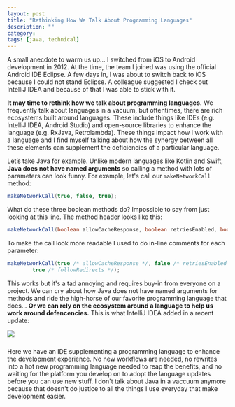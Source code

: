 ```yaml
---
layout: post
title: "Rethinking How We Talk About Programming Languages"
description: ""
category: 
tags: [java, technical]
---
```


A small anecdote to warm us up... I switched from iOS to Android development in 2012. At the time, the team I joined was using the official Android IDE Eclipse. A few days in, I was about to switch back to iOS because I could not stand Eclipse. A colleague suggested I check out IntelliJ IDEA and because of that I was able to stick with it.

**It may time to rethink how we talk about programming languages.** We frequently talk about languages in a vacuum, but oftentimes, there are rich ecosystems built around languages. These include things like IDEs (e.g. IntelliJ IDEA, Android Studio) and open-source libraries to enhance the language (e.g. RxJava, Retrolambda). These things impact how I work with a language and I find myself talking about how the synergy between all these elements can supplement the deficiencies of a particular language.

Let’s take Java for example. Unlike modern languages like Kotlin and Swift, **Java does not have named arguments** so calling a method with lots of parameters can look funny. For example, let's call our `makeNetworkCall` method:

```java
makeNetworkCall(true, false, true);
```

What do these three boolean methods do? Impossible to say from just looking at this line. The method header looks like this:

```java
makeNetworkCall(boolean allowCacheResponse, boolean retriesEnabled, boolean followRedirects)
```

To make the call look more readable I used to do in-line comments for each parameter:

```java
makeNetworkCall(true /* allowCacheResponse */, false /* retriesEnabled */, 
		true /* followRedirects */);
```

This works but it's a tad annoying and requires buy-in from everyone on a project. We can cry about how Java does not have named arguments for methods and ride the high-horse of our favorite programming language that does... **Or we can rely on the ecosystem around a language to help us work around defencencies.** This is what IntelliJ IDEA added in a recent update:

<div>
	<img class="rounded-corners" style="max-width: 900px; border: 1px;" src="{{ site.images2017 }}/03-10/makeNetworkCall.png"/>
	<p class="caption-text" style="line-height: 1.5em; margin-bottom: 24px;"><strong></strong></p>
</div>

Here we have an IDE supplementing a programming language to enhance the development experience. No new workflows are needed, no rewrites into a hot new programming language needed to reap the benefits, and no waiting for the platform you develop on to adopt the language updates before you can use new stuff. I don't talk about Java in a vaccuum anymore because that doesn't do justice to all the things I use everyday that make development easier.
